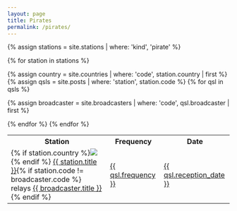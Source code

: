 ```yaml
---
layout: page
title: Pirates
permalink: /pirates/
---
```


<table>
<tr>
    <th>Station</th>
    <th>Frequency</th>
    <th>Date</th>
</tr>

{% assign stations = site.stations | where: 'kind', 'pirate' %}

{% for station in stations %}

{% assign country = site.countries | where: 'code', station.country | first %}
{% assign qsls = site.posts | where: 'station', station.code %}
{% for qsl in qsls %}

{% assign broadcaster = site.broadcasters | where: 'code', qsl.broadcaster | first %}

<tr>
    <td>{% if station.country %}<img class="flag" src="{{ country.flag }}"/>{% endif %} <a href="{{ station.url }}">{{ station.title }}</a>{% if station.code != broadcaster.code %} relays <a href="{{ broadcaster.url }}">{{ broadcaster.title }}</a>{% endif %}</td>
    <td><a href="{{ qsl.url }}">{{ qsl.frequency }}</a></td>
    <td><a href="{{ qsl.url }}">{{ qsl.reception_date }}</a></td>
</tr>
{% endfor %}
{% endfor %}

</table>
